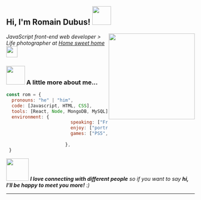 <h2> Hi, I'm Romain Dubus! <img src="https://media.giphy.com/media/mGcNjsfWAjY5AEZNw6/giphy.gif" width="50"></h2>
<img align='right' src="https://media.tenor.com/q9s_XmoedE8AAAAi/piske-usagi.gif" width="230">
<p><em>JavaScript front-end web developer ></br>Life photographer at <a href="https://www.instagram.com/romdub86/" target="blank">Home sweet home</a><img src="https://media.giphy.com/media/VI8dCCQG296YR871uf/giphy.gif" width="30"> 
</em></p>


### <img src="https://media.giphy.com/media/VgCDAzcKvsR6OM0uWg/giphy.gif" width="50"> A little more about me...  

```javascript
const rom = {
  pronouns: "he" | "him",
  code: [Javascript, HTML, CSS],
  tools: [React, Node, MongoDB, MySQL],
  environment: {
                        speaking: ["French", "English"],
                        enjoy: ["portrait_photography"],
                        games: ["PS5", "Switch"]
        
                      },
 }
```

<img src="https://media.giphy.com/media/LnQjpWaON8nhr21vNW/giphy.gif" width="60"> <em><b>I love connecting with different people</b> so if you want to say <b>hi, I'll be happy to meet you more!</b> :)</em>

---


